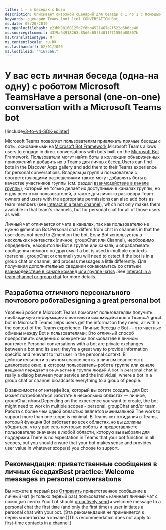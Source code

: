 ```yaml
---
title: 1 — в беседах с Боты
description: Описывает сквозной сценарий для беседы с 1 по 1 с помощью Bot в Microsoft Teams.
keywords: сценарии Teams 1on1 1to1 CONVERSATION Bot
ms.date: 05/20/2019
ms.openlocfilehash: e23bb98160125d7fdbb4521467e2f522d6b6ce40
ms.sourcegitcommit: 4329a94918263c85d6c65ff401f571556b80307b
ms.translationtype: MT
ms.contentlocale: ru-RU
ms.lasthandoff: 02/01/2020
ms.locfileid: "41675661"
---
```

# <a name="have-a-personal-one-on-one-conversation-with-a-microsoft-teams-bot"></a><span data-ttu-id="0ec71-104">У вас есть личная беседа (одна-на одну) с роботом Microsoft Teams</span><span class="sxs-lookup"><span data-stu-id="0ec71-104">Have a personal (one-on-one) conversation with a Microsoft Teams bot</span></span>

[!include[v3-to-v4-SDK-pointer](~/includes/v3-to-v4-pointer-bots.md)]

<span data-ttu-id="0ec71-105">Microsoft Teams позволяет пользователям привлекать прямые беседы с боты, основанными на [Microsoft Bot Framework](/azure/bot-service/?view=azure-bot-service-3.0).</span><span class="sxs-lookup"><span data-stu-id="0ec71-105">Microsoft Teams allows users to engage in direct conversations with bots built on the [Microsoft Bot Framework](/azure/bot-service/?view=azure-bot-service-3.0).</span></span> <span data-ttu-id="0ec71-106">Пользователи могут найти боты в коллекции обнаруженных приложений и добавить их в Teams для личных бесед.</span><span class="sxs-lookup"><span data-stu-id="0ec71-106">Users can find bots in the Discover Apps gallery and add them to their Teams experience for personal conversations.</span></span> <span data-ttu-id="0ec71-107">Владельцы групп и пользователи с соответствующими разрешениями также могут добавлять боты в качестве участников группы (см. раздел [взаимодействие в канале группы](~/resources/bot-v3/bot-conversations/bots-conv-channel.md)), который не только делает их доступными в каналах группы, но и для всех этих пользователей, а также для личного разговора.</span><span class="sxs-lookup"><span data-stu-id="0ec71-107">Team owners and users with the appropriate permissions can also add bots as team members (see [Interact in a team channel](~/resources/bot-v3/bot-conversations/bots-conv-channel.md)), which not only makes them available in that team's channels, but for personal chat for all of those users as well.</span></span>

<span data-ttu-id="0ec71-108">Личный чат отличается от чата в каналах, так как пользователю не нужно @mention Bot.</span><span class="sxs-lookup"><span data-stu-id="0ec71-108">Personal chat differs from chat in channels in that the user does not need to @mention the bot.</span></span> <span data-ttu-id="0ec71-109">Если Bot используется в нескольких контекстах (личное, groupChat или Channel), необходимо определить, находится ли Bot в группе или канале, и обрабатывать сообщения немного по-другому.</span><span class="sxs-lookup"><span data-stu-id="0ec71-109">If a bot is used in multiple contexts (personal, groupChat or channel) you will need to detect if the bot is in a group chat or channel, and process messages a little differently.</span></span> <span data-ttu-id="0ec71-110">Для получения дополнительных сведений ознакомьтесь со статьей [взаимодействие в канале команд или группе чатов](~/resources/bot-v3/bot-conversations/bots-conv-proactive.md) .</span><span class="sxs-lookup"><span data-stu-id="0ec71-110">See [Interact in a team channel or group chat](~/resources/bot-v3/bot-conversations/bots-conv-proactive.md) for more details.</span></span>

## <a name="designing-a-great-personal-bot"></a><span data-ttu-id="0ec71-111">Разработка отличного персонального почтового робота</span><span class="sxs-lookup"><span data-stu-id="0ec71-111">Designing a great personal bot</span></span>

<span data-ttu-id="0ec71-112">Удобный робот в Microsoft Teams помогает пользователям получить необходимую информацию в контексте взаимодействия с Teams.</span><span class="sxs-lookup"><span data-stu-id="0ec71-112">A great bot in Microsoft Teams helps users get the information they need, all within the context of the Teams experience.</span></span> <span data-ttu-id="0ec71-113">Личные беседы с Bot — это частные обмены между Bot и пользователями; Это отличный способ предоставить сведения о конкретном пользователе в личном контексте.</span><span class="sxs-lookup"><span data-stu-id="0ec71-113">Personal conversations with a bot are private exchanges between a bot and its user; they're a great way to provide information specific and relevant to that user in the personal context.</span></span> <span data-ttu-id="0ec71-114">В действительности в личном сеансе ленты в личном сеансе есть диалоговое окно, в котором пользователь-робот в группе или канале вещания передает все участие в группе людей.</span><span class="sxs-lookup"><span data-stu-id="0ec71-114">A bot in personal chat is really a dialog between your service and the individual, where a bot in a group chat or channel broadcasts everything to a group of people.</span></span>

<span data-ttu-id="0ec71-115">В зависимости от интерфейса, который вы хотите создать, для Bot может потребоваться работать в нескольких областях — личное, groupChat и/или.</span><span class="sxs-lookup"><span data-stu-id="0ec71-115">Depending on the experience you want to create, the bot might need to work in multiple scopes - personal, groupChat and/or team.</span></span> <span data-ttu-id="0ec71-116">Работа с более чем одной областью является минимальной.</span><span class="sxs-lookup"><span data-stu-id="0ec71-116">The work to support more than one scope is minimal.</span></span> <span data-ttu-id="0ec71-117">В Teams нет ожидания в Teams, который функция Bot работает во всех областях, но вы должны убедиться, что у вас есть почтовые роботы и предоставляете пользователю значение в любой области, которую вы выбрали для поддержки.</span><span class="sxs-lookup"><span data-stu-id="0ec71-117">There is no expectation in Teams that your bot function in all scopes, but you should ensure that your bot makes sense and provides user value in whatever scope(s) you choose to support.</span></span>

## <a name="best-practice-welcome-messages-in-personal-conversations"></a><span data-ttu-id="0ec71-118">Рекомендация: приветственные сообщения в личных беседах</span><span class="sxs-lookup"><span data-stu-id="0ec71-118">Best practice: Welcome messages in personal conversations</span></span>

<span data-ttu-id="0ec71-119">Вы можете в первый раз [Отправить](~/resources/bot-v3/bot-conversations/bots-conv-proactive.md) приветственное сообщение в личный чат (и только первый раз) пользователь начинает личный чат с помощью ленты.</span><span class="sxs-lookup"><span data-stu-id="0ec71-119">Your bot should [proactively send](~/resources/bot-v3/bot-conversations/bots-conv-proactive.md) a welcome message to a personal chat the first time (and only the first time) a user initiates a personal chat with your bot.</span></span> <span data-ttu-id="0ec71-120">(Эта рекомендация не применяется к первым контактам в канале.)</span><span class="sxs-lookup"><span data-stu-id="0ec71-120">(This recommendation does not apply to first-time contacts in a channel.)</span></span>
